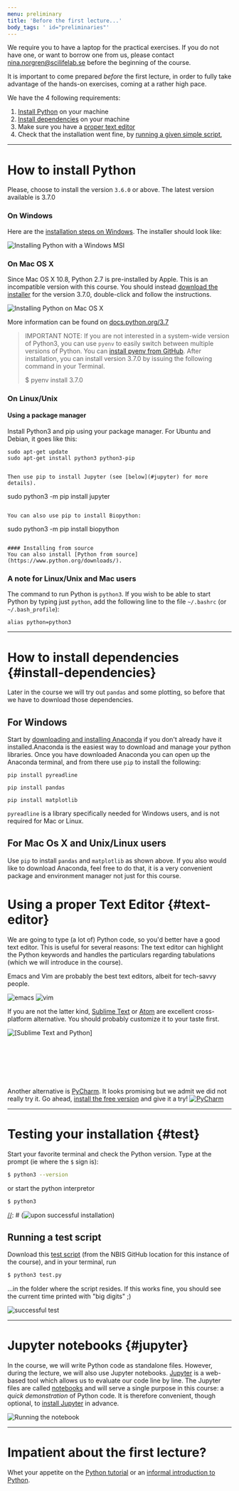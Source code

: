 ```yaml
---
menu: preliminary
title: 'Before the first lecture...'
body_tags: ' id="preliminaries"'
---
```


We require you to have a laptop for the practical
exercises. If you do not have one, or want to borrow one from us,
please contact <nina.norgren@scilifelab.se> before the beginning
of the course.

It is important to come prepared _before_ the first lecture, in order
to fully take advantage of the hands-on exercises, coming at a rather high pace.

We have the 4 following requirements:

1. [Install Python](#how-to-install-python) on your machine
2. [Install dependencies](#install-dependencies) on your machine
3. Make sure you have a [proper text editor](#text-editor)
4. Check that the installation went fine, by [running a given simple script](#test),


----

# How to install Python

Please, choose to install the version `3.6.0` or above. The latest version available is 3.7.0

### On Windows

Here are the [installation steps on Windows](//docs.python.org/3.7/using/windows.html#installation-steps).
The installer should look like:

![Installing Python with a Windows MSI](../img/Python-3.7.0-Installer-Windows.png)

### On Mac OS X

Since Mac OS X 10.8, Python 2.7 is pre-installed by Apple. This is an incompatible version with this course.
You should instead [download the installer](//www.python.org/ftp/python/3.7.0/python-3.7.0-macosx10.6.pkg) for the version 3.7.0, double-click and follow the instructions.

![Installing Python on Mac OS X](../img/Python-3.5.0-Installer-OSX.png)

More information can be found on [docs.python.org/3.7](//docs.python.org/3.7/using/mac.html)

> IMPORTANT NOTE: If you are not interested in a system-wide version
> of Python3, you can use `pyenv` to easily switch between multiple
> versions of Python. You
> can
> [install pyenv from GitHub](//github.com/yyuu/pyenv#installation). After
> installation, you can install version 3.7.0 by issuing the following
> command in your Terminal.
>
> $ pyenv install 3.7.0


### On Linux/Unix
#### Using a package manager
Install Python3 and pip using your package manager. For Ubuntu and Debian, it goes like this:

```
sudo apt-get update
sudo apt-get install python3 python3-pip


Then use pip to install Jupyter (see [below](#jupyter) for more details).

```
sudo python3 -m pip install jupyter
```

You can also use pip to install Biopython:

```
sudo python3 -m pip install biopython
```

#### Installing from source
You can also install [Python from source](https://www.python.org/downloads/).

```

### A note for Linux/Unix and Mac users
The command to run Python is `python3`. If you wish to be able to start Python by typing just `python`,
add the following line to the file `~/.bashrc` (or `~/.bash_profile`):

`alias python=python3`

----

# How to install dependencies {#install-dependencies}

Later in the course we will try out `pandas` and some plotting, so before that
we have to download those dependencies.

## For Windows

Start by [downloading and installing Anaconda](https://www.anaconda.com/distribution/) if you don't already have it installed.Anaconda is the easiest way to download and manage your python libraries.
Once you have downloaded Anaconda you can open up the Anaconda terminal, and from there use `pip` to install the following:

```
pip install pyreadline

pip install pandas

pip install matplotlib
```

`pyreadline` is a library specifically needed for Windows users, and is not required for Mac or Linux.

## For Mac Os X and Unix/Linux users

Use `pip` to install `pandas` and `matplotlib` as shown above. If you also would like to download Anaconda,
feel free to do that, it is a very convenient package and environment manager not just for this course.


# Using a proper Text Editor {#text-editor}

We are going to type (a lot of) Python code, so you'd better have a
good text editor. This is useful for several reasons: The text editor
can highlight the Python keywords and handles the particulars
regarding tabulations (which we will introduce in the course).

<div id="text-editors">

Emacs and Vim are probably the best text editors, albeit for
tech-savvy people.

<img src="../img/emacs.png" alt="emacs" />
<img src="../img/vim.png" alt="vim" />

If you are not the latter
kind, <a href="//www.sublimetext.com/">Sublime Text</a>
or <a href="//atom.io/">Atom</a> are excellent cross-platform
alternative. You should probably customize it to your taste first.

<img src="//camo.githubusercontent.com/adf6408a6a64d72440aff6d5e84e82d94865dd40/68747470733a2f2f636f6c6f727375626c696d652e6769746875622e696f2f436f6c6f727375626c696d652d506c7567696e2f636f6c6f727375626c696d652e676966" alt="[Sublime Text and Python]" style="margin-bottom:100px;"/>

Another alternative is <a
href="//www.jetbrains.com/pycharm/">PyCharm</a>. It looks promising
but we admit we did not really try it. Go ahead, <a
href="//www.jetbrains.com/help/pycharm/requirements-installation-and-launching.html">install
the free version</a> and give it a try!
<a
href="//www.jetbrains.com/help/pycharm/requirements-installation-and-launching.html"><img src="../img/pycharm.png" alt="PyCharm" /></a>
</div>

----

# Testing your installation {#test}

Start your favorite terminal and check the Python version. Type at the
prompt (ie where the `$` sign is):

```bash
$ python3 --version
```

or start the python interpretor

```bash
$ python3
```

[//]: # (Upon successful installation, you should see something like)

[//]: # (![upon successful installation](../img/python-in-terminal.png))

## Running a test script

Download
this
[test script](//raw.githubusercontent.com/NBISweden/PythonCourse/ht19/test.py) (from
the NBIS GitHub location for this instance of the course), and in your
terminal, run

```bash
$ python3 test.py
```

...in the folder where the script resides. If this works fine, you
should see the current time printed with "big digits" ;)

![successful test](../img/python-test.png)


----

# Jupyter notebooks {#jupyter}

In the course, we will write Python code as standalone files. However,
during the lecture, we will also use Jupyter
notebooks. [Jupyter](//jupyter.org/) is a web-based tool which
allows us to evaluate our code line by line.  The Jupyter files are
called
[notebooks](//jupyter.readthedocs.io/en/latest/running.html) and
will serve a single purpose in this course: a _quick demonstration_ of
Python code. It is therefore convenient, though optional,
to
[install Jupyter](//jupyter.readthedocs.io/en/latest/install.html) in
advance.

![Running the notebook](//jupyter.readthedocs.io/en/latest/_images/tryjupyter_file.png)


----

# Impatient about the first lecture?

Whet your appetite on
the [Python tutorial](//docs.python.org/3/tutorial/) or
an
[informal introduction to Python](//docs.python.org/3/tutorial/introduction.html).
